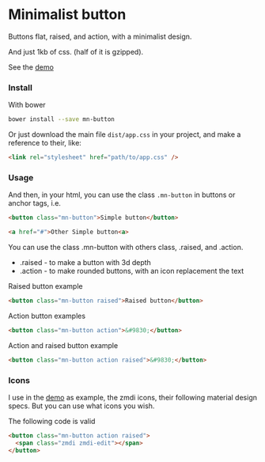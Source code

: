 # Minimalist button

Buttons flat, raised, and action, with a minimalist design.

And just 1kb of css. (half of it is gzipped).

See the [demo](https://codepen.io/darlanmendonca/pen/vKqLOx)


### Install

With bower

```sh
bower install --save mn-button
```

Or just download the main file ```dist/app.css``` in your project, and make a reference to their, like:

```html
<link rel="stylesheet" href="path/to/app.css" />
```


### Usage

And then, in your html, you can use the class ```.mn-button``` in buttons or anchor tags, i.e.

```html
<button class="mn-button">Simple button</button>

<a href="#">Other Simple button<a>
```

You can use the class .mn-button with others class, .raised, and .action.

- .raised - to make a button with 3d depth
- .action - to make rounded buttons, with an icon replacement the text

Raised button example

```html
<button class="mn-button raised">Raised button</button>
```

Action button examples

```html
<button class="mn-button action">&#9830;</button>
```

Action and raised button example

```html
<button class="mn-button action raised">&#9830;</button>
```

### Icons
I use in the [demo](https://codepen.io/darlanmendonca/pen/vKqLOx) as example, the zmdi icons, their following material design specs. But you can use what icons you wish.

The following code is valid

```html
<button class="mn-button action raised">
  <span class="zmdi zmdi-edit"></span>
</button>
```





